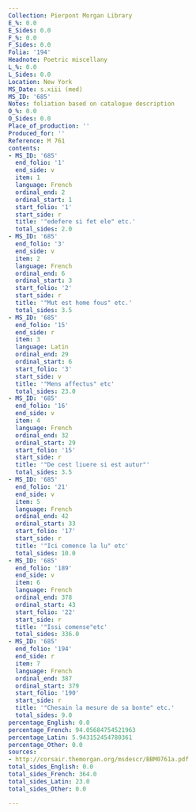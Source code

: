 ```yaml
---
Collection: Pierpont Morgan Library
E_%: 0.0
E_Sides: 0.0
F_%: 0.0
F_Sides: 0.0
Folia: '194'
Headnote: Poetric miscellany
L_%: 0.0
L_Sides: 0.0
Location: New York
MS_Date: s.xiii (med)
MS_ID: '685'
Notes: foliation based on catalogue description
O_%: 0.0
O_Sides: 0.0
Place_of_production: ''
Produced_for: ''
Reference: M 761
contents:
- MS_ID: '685'
  end_folio: '1'
  end_side: v
  item: 1
  language: French
  ordinal_end: 2
  ordinal_start: 1
  start_folio: '1'
  start_side: r
  title: '"edefere si fet ele" etc.'
  total_sides: 2.0
- MS_ID: '685'
  end_folio: '3'
  end_side: v
  item: 2
  language: French
  ordinal_end: 6
  ordinal_start: 3
  start_folio: '2'
  start_side: r
  title: '"Mut est home fous" etc.'
  total_sides: 3.5
- MS_ID: '685'
  end_folio: '15'
  end_side: r
  item: 3
  language: Latin
  ordinal_end: 29
  ordinal_start: 6
  start_folio: '3'
  start_side: v
  title: '"Mens affectus" etc'
  total_sides: 23.0
- MS_ID: '685'
  end_folio: '16'
  end_side: v
  item: 4
  language: French
  ordinal_end: 32
  ordinal_start: 29
  start_folio: '15'
  start_side: r
  title: '"De cest liuere si est autur"'
  total_sides: 3.5
- MS_ID: '685'
  end_folio: '21'
  end_side: v
  item: 5
  language: French
  ordinal_end: 42
  ordinal_start: 33
  start_folio: '17'
  start_side: r
  title: '"Ici comence la lu" etc'
  total_sides: 10.0
- MS_ID: '685'
  end_folio: '189'
  end_side: v
  item: 6
  language: French
  ordinal_end: 378
  ordinal_start: 43
  start_folio: '22'
  start_side: r
  title: '"Issi comense"etc'
  total_sides: 336.0
- MS_ID: '685'
  end_folio: '194'
  end_side: r
  item: 7
  language: French
  ordinal_end: 387
  ordinal_start: 379
  start_folio: '190'
  start_side: r
  title: '"Chesain la mesure de sa bonte" etc.'
  total_sides: 9.0
percentage_English: 0.0
percentage_French: 94.05684754521963
percentage_Latin: 5.943152454780361
percentage_Other: 0.0
sources:
- http://corsair.themorgan.org/msdescr/BBM0761a.pdf
total_sides_English: 0.0
total_sides_French: 364.0
total_sides_Latin: 23.0
total_sides_Other: 0.0

---
```

